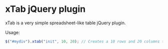 xTab jQuery plugin
==================

xTab is a very simple spreadsheet-like table jQuery plugin.

Usage:

```javascript
$("#mydiv").xtab("init", 10, 20); // Creates a 10 rows and 20 columns table
```
